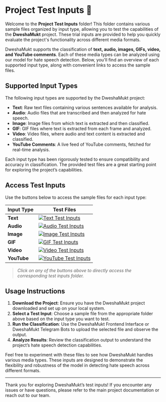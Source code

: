 # Project Test Inputs 📂

Welcome to the **Project Test Inputs** folder! This folder contains various sample files organized by input type, allowing you to test the capabilities of the **DweshaMukt** project. These trial inputs are provided to help you quickly evaluate the project's functionality across different media formats.

DweshaMukt supports the classification of **text, audio, images, GIFs, video, and YouTube comments**. Each of these media types can be analyzed using our model for hate speech detection. Below, you'll find an overview of each supported input type, along with convenient links to access the sample files.

## Supported Input Types

The following input types are supported by the DweshaMukt project:

- **Text**: Raw text files containing various sentences available for analysis.
- **Audio**: Audio files that are transcribed and then analyzed for hate speech.
- **Image**: Image files from which text is extracted and then classified.
- **GIF**: GIF files where text is extracted from each frame and analyzed.
- **Video**: Video files, where audio and text content is extracted and classified.
- **YouTube Comments**: A live feed of YouTube comments, fetched for real-time analysis.

Each input type has been rigorously tested to ensure compatibility and accuracy in classification. The provided test files are a great starting point for exploring the project’s capabilities.

## Access Test Inputs

Use the buttons below to access the sample files for each input type:

| Input Type   | Test Files |
|--------------|------------|
| **Text**     | [![Text Test Inputs](https://img.shields.io/badge/View-Text%20Files-blue?style=for-the-badge)](./Text) |
| **Audio**    | [![Audio Test Inputs](https://img.shields.io/badge/View-Audio%20Files-green?style=for-the-badge)](./Audio) |
| **Image**    | [![Image Test Inputs](https://img.shields.io/badge/View-Image%20Files-yellow?style=for-the-badge)](./Image) |
| **GIF**      | [![GIF Test Inputs](https://img.shields.io/badge/View-GIF%20Files-orange?style=for-the-badge)](./GIF) |
| **Video**    | [![Video Test Inputs](https://img.shields.io/badge/View-Video%20Files-red?style=for-the-badge)](./Video) |
| **YouTube**  | [![YouTube Test Inputs](https://img.shields.io/badge/View-YouTube%20Files-purple?style=for-the-badge)](./YouTube) |

> *Click on any of the buttons above to directly access the corresponding test inputs folder.*

## Usage Instructions

1. **Download the Project**: Ensure you have the DweshaMukt project downloaded and set up on your local system.
2. **Select a Test Input**: Choose a sample file from the appropriate folder above based on the input type you want to test.
3. **Run the Classification**: Use the DweshaMukt Frontend Interface or DweshaMukt Telegram Bots to upload the selected file and observe the output.
4. **Analyze Results**: Review the classification output to understand the project’s hate speech detection capabilities.

Feel free to experiment with these files to see how DweshaMukt handles various media types. These inputs are designed to demonstrate the flexibility and robustness of the model in detecting hate speech across different formats.

---

Thank you for exploring DweshaMukt’s test inputs! If you encounter any issues or have questions, please refer to the main project documentation or reach out to our team.

